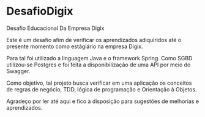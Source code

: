 # DesafioDigix
Desafio Educacional Da Empresa Digix

Este é um desafio afim de verificar os aprendizados adiquiridos até o presente momento como estágiário na empresa Digix.

Para tal foi utilizado a linguagem Java e o framework Spring. Como SGBD utilizou-se Postgres e foi feita a disponibilização de uma API por meio do Swagger.

Como objetivo, tal projeto busca verificar em uma aplicação os conceitos de regras de negócio, TDD, lógica de programação e Orientação à Objetos.

Agradeço por ler até aqui e fico à disposição para sugestões de melhorias e aprendizados.
